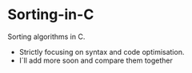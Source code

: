 # Sorting-in-C
Sorting algorithms in C.
- Strictly focusing on syntax and code optimisation. 
- I´ll add more soon and compare them together
